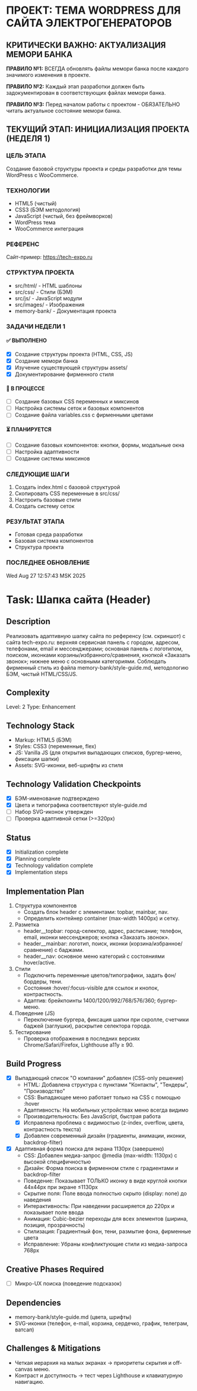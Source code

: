 # ПРОЕКТ: ТЕМА WORDPRESS ДЛЯ САЙТА ЭЛЕКТРОГЕНЕРАТОРОВ

## КРИТИЧЕСКИ ВАЖНО: АКТУАЛИЗАЦИЯ МЕМОРИ БАНКА

**ПРАВИЛО №1:** ВСЕГДА обновлять файлы мемори банка после каждого значимого изменения в проекте.

**ПРАВИЛО №2:** Каждый этап разработки должен быть задокументирован в соответствующих файлах мемори банка.

**ПРАВИЛО №3:** Перед началом работы с проектом - ОБЯЗАТЕЛЬНО читать актуальное состояние мемори банка.

## ТЕКУЩИЙ ЭТАП: ИНИЦИАЛИЗАЦИЯ ПРОЕКТА (НЕДЕЛЯ 1)

### ЦЕЛЬ ЭТАПА
Создание базовой структуры проекта и среды разработки для темы WordPress с WooCommerce.

### ТЕХНОЛОГИИ
- HTML5 (чистый)
- CSS3 (БЭМ методология)
- JavaScript (чистый, без фреймворков)
- WordPress тема
- WooCommerce интеграция

### РЕФЕРЕНС
Сайт-пример: https://tech-expo.ru

### СТРУКТУРА ПРОЕКТА
- src/html/ - HTML шаблоны
- src/css/ - Стили (БЭМ)
- src/js/ - JavaScript модули
- src/images/ - Изображения
- memory-bank/ - Документация проекта

### ЗАДАЧИ НЕДЕЛИ 1

#### ✅ ВЫПОЛНЕНО
- [x] Создание структуры проекта (HTML, CSS, JS)
- [x] Создание мемори банка
- [x] Изучение существующей структуры assets/
- [x] Документирование фирменного стиля

#### 🔄 В ПРОЦЕССЕ
- [ ] Создание базовых CSS переменных и миксинов
- [ ] Настройка системы сеток и базовых компонентов
- [ ] Создание файла variables.css с фирменными цветами

#### ⏳ ПЛАНИРУЕТСЯ
- [ ] Создание базовых компонентов: кнопки, формы, модальные окна
- [ ] Настройка адаптивности
- [ ] Создание системы миксинов

### СЛЕДУЮЩИЕ ШАГИ
1. Создать index.html с базовой структурой
2. Скопировать CSS переменные в src/css/
3. Настроить базовые стили
4. Создать систему сеток

### РЕЗУЛЬТАТ ЭТАПА
- Готовая среда разработки
- Базовая система компонентов
- Структура проекта

### ПОСЛЕДНЕЕ ОБНОВЛЕНИЕ
Wed Aug 27 12:57:43 MSK 2025

# Task: Шапка сайта (Header)

## Description
Реализовать адаптивную шапку сайта по референсу (см. скриншот) с сайта tech-expo.ru: верхняя сервисная панель с городом, адресом, телефонами, email и мессенджерами; основная панель с логотипом, поиском, иконками корзины/избранного/сравнения, кнопкой «Заказать звонок»; нижнее меню с основными категориями. Соблюдать фирменный стиль из файла memory-bank/style-guide.md, методологию БЭМ, чистый HTML/CSS/JS.

## Complexity
Level: 2
Type: Enhancement

## Technology Stack
- Markup: HTML5 (БЭМ)
- Styles: CSS3 (переменные, flex)
- JS: Vanilla JS (для открытия выпадающих списков, бургер-меню, фиксации шапки)
- Assets: SVG-иконки, веб-шрифты из стиля

## Technology Validation Checkpoints
- [x] БЭМ-именование подтверждено
- [x] Цвета и типографика соответствуют style-guide.md
- [ ] Набор SVG-иконок утвержден
- [ ] Проверка адаптивной сетки (>=320px)

## Status
- [x] Initialization complete
- [x] Planning complete
- [x] Technology validation complete
- [x] Implementation steps

## Implementation Plan
1. Структура компонентов
   - Создать блок header с элементами: topbar, mainbar, nav.
   - Определить контейнер container (max-width 1400px) и сетку.
2. Разметка
   - header__topbar: город-селектор, адрес, расписание; телефон, email, иконки мессенджеров; кнопка «Заказать звонок».
   - header__mainbar: логотип, поиск, иконки (корзина/избранное/сравнение) с баджами.
   - header__nav: основное меню категорий с состояниями hover/active.
3. Стили
   - Подключить переменные цветов/типографики, задать фон/бордеры, тени.
   - Состояния :hover/:focus-visible для ссылок и кнопок, контрастность.
   - Адаптив: брейкпоинты 1400/1200/992/768/576/360; бургер-меню.
4. Поведение (JS)
   - Переключение бургера, фиксация шапки при скролле, счетчики баджей (заглушки), раскрытие селектора города.
5. Тестирование
   - Проверка отображения в последних версиях Chrome/Safari/Firefox, Lighthouse a11y ≥ 90.

## Build Progress
- [x] Выпадающий список "О компании" добавлен (CSS-only решение)
  - HTML: Добавлена структура с пунктами "Контакты", "Тендеры", "Производство"
  - CSS: Выпадающее меню работает только на CSS с помощью :hover
  - Адаптивность: На мобильных устройствах меню всегда видимо
  - Производительность: Без JavaScript, быстрая работа
  - [x] Исправлена проблема с видимостью (z-index, overflow, цвета, контрастность текста)
  - [x] Добавлен современный дизайн (градиенты, анимации, иконки, backdrop-filter)
- [x] Адаптивная форма поиска для экрана 1130px (завершено)
  - CSS: Добавлен медиа-запрос @media (max-width: 1130px) с высокой специфичностью
  - Дизайн: Форма поиска в фирменном стиле с градиентами и backdrop-filter
  - Поведение: Показывает ТОЛЬКО иконку в виде круглой кнопки 44x44px при экране ≤1130px
  - Скрытие поля: Поле ввода полностью скрыто (display: none) до наведения
  - Интерактивность: При наведении расширяется до 220px и показывает поле ввода
  - Анимация: Cubic-bezier переходы для всех элементов (ширина, позиция, прозрачность)
  - Стилизация: Градиентный фон, тени, размытие фона, фирменные цвета
  - Исправление: Убраны конфликтующие стили из медиа-запроса 768px

## Creative Phases Required
- [ ] Микро-UX поиска (поведение подсказок)

## Dependencies
- memory-bank/style-guide.md (цвета, шрифты)
- SVG-иконки (телефон, e-mail, корзина, сердечко, график, телеграм, ватсап)

## Challenges & Mitigations
- Четкая иерархия на малых экранах → приоритеты скрытия и off-canvas меню.
- Контраст и доступность → тест через Lighthouse и клавиатурную навигацию.
